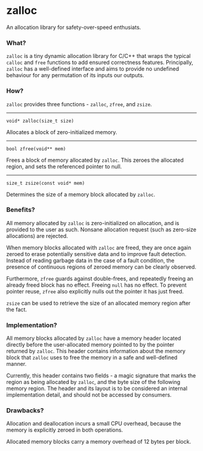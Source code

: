 zalloc
======

An allocation library for safety-over-speed enthusiats.

### What?
`zalloc` is a tiny dynamic allocation library for C/C++ that wraps the typical `calloc` and `free` functions to add
ensured correctness features. Principally, `zalloc` has a well-defined interface and aims to provide no undefined 
behaviour for any permutation of its inputs our outputs.

### How?
`zalloc` provides three functions - `zalloc`, `zfree`, and `zsize`.

------------------------------------------------------------------------------------------------------------------------
`void* zalloc(size_t size)`

Allocates a block of zero-initialized memory. 

------------------------------------------------------------------------------------------------------------------------
`bool zfree(void** mem)`

Frees a block of memory allocated by `zalloc`. This zeroes the allocated region, and sets the referenced pointer to null.

------------------------------------------------------------------------------------------------------------------------
`size_t zsize(const void* mem)`

Determines the size of a memory block allocated by `zalloc`.

### Benefits?
All memory allocated by `zalloc` is zero-initialized on allocation, and is provided to the user as such. Nonsane 
allocation request (such as zero-size allocations) are rejected. 

When memory blocks allocated with `zalloc` are freed, they are once again zeroed to erase potentially sensitive data and
to improve fault detection. Instead of reading garbage data in the case of a fault condition, the presence of 
continuous regions of zeroed memory can be clearly observed.

Furthermore, `zfree` guards against double-frees, and repeatedly freeing an already freed block has no effect.  Freeing
`null` has no effect. To prevent pointer reuse, `zfree` also explicitly nulls out the pointer it has just freed.

`zsize` can be used to retrieve the size of an allocated memory region after the fact.

### Implementation?
All memory blocks allocated by `zalloc` have a memory header located directly before the user-allocated memory pointed
to by the pointer returned by `zalloc`.  This header contains information about the memory block that `zalloc` uses to
free the memory in a safe and well-defined manner.

Currently, this header contains two fields - a magic signature that marks the region as being allocated by `zalloc`, and
the byte size of the following memory region. The header and its layout is to be considered an internal implementation
detail, and should not be accessed by consumers.

### Drawbacks?
Allocation and deallocation incurs a small CPU overhead, because the memory is explicitly zeroed in both operations.

Allocated memory blocks carry a memory overhead of 12 bytes per block.
